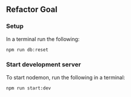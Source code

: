 ## Refactor Goal

### Setup

In a terminal run the following:
```bash
npm run db:reset
```

### Start development server

To start nodemon, run the following in a terminal:
```
npm run start:dev
```
